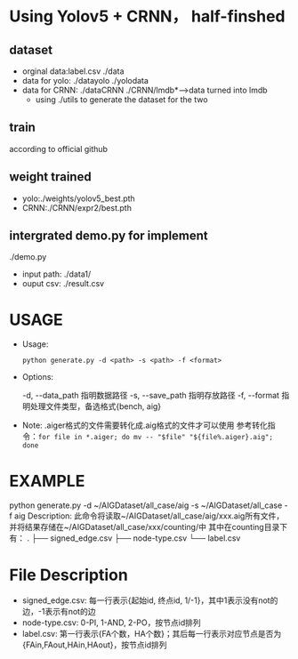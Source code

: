 # Using Yolov5 + CRNN， half-finshed
## dataset
- orginal data:label.csv   ./data
- data for yolo: ./datayolo ./yolodata
- data for CRNN: ./dataCRNN  ./CRNN/lmdb*-->data turned into lmdb
    - using ./utils to generate the dataset for the two
## train
according to official github
## weight trained
- yolo:./weights/yolov5_best.pth
- CRNN:./CRNN/expr2/best.pth
## intergrated demo.py for implement
./demo.py
- input path: ./data1/
- ouput csv: ./result.csv


# USAGE
- Usage:
  
  ```python generate.py -d <path> -s <path> -f <format>```
- Options:
  
	-d, --data_path		指明数据路径
	-s, --save_path		指明存放路径
	-f, --format		指明处理文件类型，备选格式{bench, aig}

- Note:
.aiger格式的文件需要转化成.aig格式的文件才可以使用
参考转化指令：```for file in *.aiger; do mv -- "$file" "${file%.aiger}.aig"; done```

# EXAMPLE
python generate.py -d ~/AIGDataset/all_case/aig -s ~/AIGDataset/all_case -f aig
Description: 此命令将读取~/AIGDataset/all_case/aig/xxx.aig所有文件，并将结果存储在~/AIGDataset/all_case/xxx/counting/中
其中在counting目录下有：
 .
├── signed_edge.csv
├── node-type.csv
└── label.csv

# File Description
- signed_edge.csv: 每一行表示{起始id, 终点id, 1/-1}，其中1表示没有not的边，-1表示有not的边
- node-type.csv: 0-PI, 1-AND, 2-PO，按节点id排列
- label.csv: 第一行表示{FA个数，HA个数}；其后每一行表示对应节点是否为{FAin,FAout,HAin,HAout}，按节点id排列
